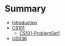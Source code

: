 # Summary

* [Introduction](README.md)
* [CS101](chapter1.md)
  * [CS101-ProblemSet1](chapter1/cs101-problemset1.md)
* [UD036](problem-set-1.md)

